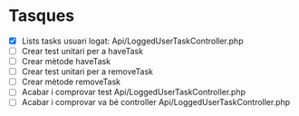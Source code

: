 # Tasques

- [X] Lists tasks usuari logat: Api/LoggedUserTaskController.php
- [ ] Crear test unitari per a haveTask
- [ ] Crear mètode haveTask
- [ ] Crear test unitari per a removeTask
- [ ] Crear mètode removeTask
- [ ] Acabar i comprovar test Api/LoggedUserTaskController.php
- [ ] Acabar i comprovar va bé controller Api/LoggedUserTaskController.php
